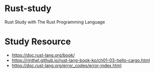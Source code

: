 # Rust-study
Rust Study with The Rust Programming Language

# Study Resource
- https://doc.rust-lang.org/book/
- https://rinthel.github.io/rust-lang-book-ko/ch01-03-hello-cargo.html
- https://doc.rust-lang.org/error_codes/error-index.html
